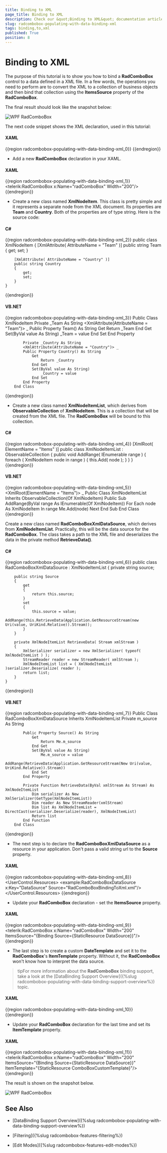 ```yaml
---
title: Binding to XML
page_title: Binding to XML
description: Check our &quot;Binding to XML&quot; documentation article for the RadComboBox {{ site.framework_name }} control.
slug: radcombobox-populating-with-data-binding-xml
tags: binding,to,xml
published: True
position: 8
---
```


# Binding to XML

The purpose of this tutorial is to show you how to bind a __RadComboBox__ control to a data defined in a XML file. In a few words, the operations you need to perform are to convert the XML to a collection of business objects and then bind that collection using the __ItemsSource__ property of the __RadComboBox__.

The final result should look like the snapshot below:

![WPF RadComboBox ](images/RadComboBox_PopulatingWithData_BindingToXML_010.png)

The next code snippet shows the XML declaration, used in this tutorial:

#### __XAML__

{{region radcombobox-populating-with-data-binding-xml_0}}
	<?xml version="1.0" encoding="utf-8" ?>
	<Items>
	    <XmlNodeItem Team="Barcelona" Country="Spain"/>
	    <XmlNodeItem Team="Juventus" Country="Italy"/>
	    <XmlNodeItem Team="Inter" Country="Italy"/>
	    <XmlNodeItem Team="Ac Milan" Country="Italy"/>
	    <XmlNodeItem Team="Real M" Country="Spain"/>
	    <XmlNodeItem Team="Arsenal" Country="England"/>
	    <XmlNodeItem Team="Manchester U" Country="England"/>
	    <XmlNodeItem Team="Bayern" Country="Germany"/>
	    <XmlNodeItem Team="Porto" Country="Portugal"/>
	    <XmlNodeItem Team="Liverpool" Country="England"/>
	    <XmlNodeItem Team="Ajax" Country="Holland"/>
	    <XmlNodeItem Team="Olimpic M" Country="France"/>
	</Items>
{{endregion}}

* Add a new __RadComboBox__ declaration in your XAML.

#### __XAML__

{{region radcombobox-populating-with-data-binding-xml_1}}
	<telerik:RadComboBox x:Name="radComboBox" Width="200"/>
{{endregion}}

* Create a new class named __XmlNodeItem__. This class is pretty simple and it represents a separate node from the XML document. Its properties are __Team__ and __Country__. Both of the properties are of type string. Here is the source code:

#### __C#__

{{region radcombobox-populating-with-data-binding-xml_2}}
	public class XmlNodeItem
	{
	    [XmlAttribute( AttributeName = "Team" )]
	    public string Team
	    {
	        get;
	        set;
	    }
	
	    [XmlAttribute( AttributeName = "Country" )]
	    public string Country
	    {
	        get;
	        set;
	    }
	}
{{endregion}}

#### __VB.NET__

{{region radcombobox-populating-with-data-binding-xml_3}}
	Public Class XmlNodeItem
	Private _Team As String
	    <XmlAttribute(AttributeName = "Team")> _
	    Public Property Team() As String
	        Get
	            Return _Team
	        End Get
	        Set(ByVal value As String)
	            _Team = value
	        End Set
	        End Property
	
	        Private _Country As String
	        <XmlAttribute(AttributeName = "Country")> _
	        Public Property Country() As String
	            Get
	                Return _Country
	            End Get
	            Set(ByVal value As String)
	                _Country = value
	            End Set
	        End Property
	    End Class
{{endregion}}

* Create a new class named __XmlNodeItemList__, which derives from __ObservableCollection__ of __XmlNodeItem__. This is a collection that will be created from the XML file. The __RadComboBox__ will be bound to this collection.

#### __C#__

{{region radcombobox-populating-with-data-binding-xml_4}}
	[XmlRoot( ElementName = "Items" )]
	public class XmlNodeItemList : ObservableCollection<XmlNodeItem>
	{
	    public void AddRange( IEnumerable<XmlNodeItem> range )
	    {
	        foreach ( XmlNodeItem node in range )
	        {
	            this.Add( node );
	        }
	    }
	}
{{endregion}}

#### __VB.NET__

{{region radcombobox-populating-with-data-binding-xml_5}}
	    <XmlRoot(ElementName = "Items")> _
	    Public Class XmlNodeItemList
	        Inherits ObservableCollection(Of XmlNodeItem)
	        Public Sub AddRange(ByVal range As IEnumerable(Of XmlNodeItem))
	            For Each node As XmlNodeItem In range
	                Me.Add(node)
	            Next
	        End Sub
	    End Class
{{endregion}}

Create a new class named __RadComboBoxXmlDataSource__, which derives from __XmlNodeItemList__. Practically, this will be the data source for the __RadComboBox__. The class takes a path to the XML file and deserializes the data in the private method __RetrieveData()__.

#### __C#__

{{region radcombobox-populating-with-data-binding-xml_6}}
	public class RadComboBoxXmlDataSource : XmlNodeItemList
	{
	    private string source;
	
	    public string Source
	    {
	        get
	        {
	            return this.source;
	        }
	        set
	        {
	            this.source = value;
	            AddRange(this.RetrieveData(Application.GetResourceStream(new Uri(value, UriKind.Relative)).Stream));
	        }
	    }
	
	    private XmlNodeItemList RetrieveData( Stream xmlStream )
	    {
	        XmlSerializer serializer = new XmlSerializer( typeof( XmlNodeItemList ) );
	        StreamReader reader = new StreamReader( xmlStream );
	        XmlNodeItemList list = ( XmlNodeItemList )serializer.Deserialize( reader );
	        return list;
	    }
	}
{{endregion}}

#### __VB.NET__

{{region radcombobox-populating-with-data-binding-xml_7}}
	    Public Class RadComboBoxXmlDataSource
	        Inherits XmlNodeItemList
	        Private m_source As String
	
	        Public Property Source() As String
	            Get
	                Return Me.m_source
	            End Get
	            Set(ByVal value As String)
	                Me.m_source = value
	                AddRange(RetrieveData(Application.GetResourceStream(New Uri(value, UriKind.Relative)).Stream))
	            End Set
	        End Property
	
	        Private Function RetrieveData(ByVal xmlStream As Stream) As XmlNodeItemList
	            Dim serializer As New XmlSerializer(GetType(XmlNodeItemList))
	            Dim reader As New StreamReader(xmlStream)
	            Dim list As XmlNodeItemList = DirectCast(serializer.Deserialize(reader), XmlNodeItemList)
	            Return list
	        End Function
	    End Class
{{endregion}}

* The next step is to declare the __RadComboBoxXmlDataSource__ as a resource in your application. Don't pass a valid string url to the __Source__ property.

#### __XAML__

{{region radcombobox-populating-with-data-binding-xml_8}}
	<UserControl.Resources>
	    <example:RadComboBoxDataSource x:Key="DataSource"  Source="RadComboBoxBindingToXml.xml"/>
	</UserControl.Resources>
{{endregion}}

* Update your __RadComboBox__ declaration - set the __ItemsSource__ property.

#### __XAML__

{{region radcombobox-populating-with-data-binding-xml_9}}
	<telerik:RadComboBox x:Name="radComboBox" Width="200" ItemsSource="{Binding Source={StaticResource DataSource}}"/>
{{endregion}}

* The last step is to create a custom __DateTemplate__ and set it to the __RadComboBox__'s __ItemTemplate__ property. Without it, the __RadComboBox__ won't know how to interpret the data source.

>tipFor more information about the __RadComboBox__ binding support, take a look at the [DataBinding Support Overview]({%slug radcombobox-populating-with-data-binding-support-overview%}) topic.

#### __XAML__

{{region radcombobox-populating-with-data-binding-xml_10}}
	<DataTemplate x:Key="ComboBoxCustomTemplate">
	    <StackPanel Margin="5" Orientation="Horizontal">
	        <TextBlock Text="{Binding Team}" Foreground="Blue"/>
	        <TextBlock Text=" ("/>
	        <TextBlock Text="{Binding Country}"/>
	        <TextBlock Text=")"/>
	    </StackPanel>
	</DataTemplate>
{{endregion}}

* Update your __RadComboBox__ declaration for the last time and set its __ItemTemplate__ property.

#### __XAML__

{{region radcombobox-populating-with-data-binding-xml_11}}
	<telerik:RadComboBox x:Name="radComboBox" Width="200" ItemsSource="{Binding Source={StaticResource DataSource}}" ItemTemplate="{StaticResource ComboBoxCustomTemplate}"/>
{{endregion}}

The result is shown on the snapshot below.

![WPF RadComboBox ](images/RadComboBox_PopulatingWithData_BindingToXML_020.png)

## See Also

 * [DataBinding Support Overview]({%slug radcombobox-populating-with-data-binding-support-overview%})

 * [Filtering]({%slug radcombobox-features-filtering%})

 * [Edit Modes]({%slug radcombobox-features-edit-modes%})
